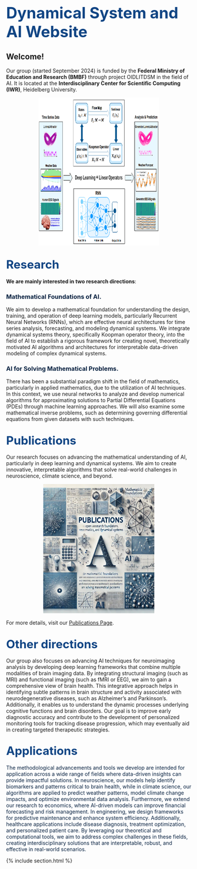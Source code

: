---
---

# <span style="color: #114584; font-weight: bold; font-size: 1.5em;">Dynamical System and AI Website</span>

## <span style="font-weight: bold; font-size: 1em;">Welcome!</span> 

Our group (started September 2024) is funded by the **Federal Ministry of Education and Research (BMBF)** through project OIDLITDSM in the field of AI. It is located at the **Interdisciplinary Center for Scientific Computing (IWR)**, Heidelberg University.

<div style="text-align: center;">
  <img src="images/Pic_BMBF_Up4.png" alt="team photo" style="width: 65%; height: 400px;;"/>
</div>

## <span style="color: #114584; font-weight: bold; font-size: 1.5em;">Research</span>

**We are mainly interested in two research directions**:

### <span style="color: #072140; font-weight: bold;">**Mathematical Foundations of AI**.</span> 
We aim to develop a mathematical foundation for understanding the design, training, and operation of deep learning models, particularly Recurrent Neural Networks (RNNs), which are effective neural architectures for time series analysis, forecasting, and modeling dynamical systems. We integrate dynamical systems theory, specifically Koopman operator theory, into the field of AI to establish a rigorous framework for creating novel, theoretically motivated AI algorithms and architectures for interpretable data-driven modeling of complex dynamical systems. 

### <span style="color: #072140; font-weight: bold;">**AI for Solving Mathematical Problems**.</span> 
There has been a substantial paradigm shift in the field of mathematics, particularly in applied mathematics, due to the utilization of AI techniques. In this context, we use neural networks to analyze and develop numerical algorithms for approximating solutions to Partial Differential Equations (PDEs) through machine learning approaches. We will also examine some mathematical inverse problems, such as determining governing differential equations from given datasets with such techniques.

## <span style="color: #114584; font-weight: bold; font-size: 1.5em;">Publications</span>

Our research focuses on advancing the mathematical understanding of AI, particularly in deep learning and dynamical systems. We aim to create innovative, interpretable algorithms that solve real-world challenges in neuroscience, climate science, and beyond.

<div style="text-align: center;">
  <img src="images/Publications_section_image.jpeg" alt="publication photo" style="width: 60%; height: 350px;"/>
</div>

For more details, visit our [Publications Page](publication/).

## <span style="color: #114584; font-weight: bold; font-size: 1.5em;">Other directions</span>
Our group also focuses on advancing AI techniques for neuroimaging analysis by developing deep learning frameworks that combine multiple modalities of brain imaging data. By integrating structural imaging (such as MRI) and functional imaging (such as fMRI or EEG), we aim to gain a comprehensive view of brain health. This integrative approach helps in identifying subtle patterns in brain structure and activity associated with neurodegenerative diseases, such as Alzheimer’s and Parkinson’s. Additionally, it enables us to understand the dynamic processes underlying cognitive functions and brain disorders. Our goal is to improve early diagnostic accuracy and contribute to the development of personalized monitoring tools for tracking disease progression, which may eventually aid in creating targeted therapeutic strategies.

## <span style="color: #114584; font-weight: bold; font-size: 1.5em;">Applications</span>

<span style="color: #072140;">The methodological advancements and tools we develop are intended for application across a wide range of fields where data-driven insights can provide impactful solutions. In neuroscience, our models help identify biomarkers and patterns critical to brain health, while in climate science, our algorithms are applied to predict weather patterns, model climate change impacts, and optimize environmental data analysis. Furthermore, we extend our research to economics, where AI-driven models can improve financial forecasting and risk management. In engineering, we design frameworks for predictive maintenance and enhance system efficiency. Additionally, healthcare applications include disease diagnosis, treatment optimization, and personalized patient care. By leveraging our theoretical and computational tools, we aim to address complex challenges in these fields, creating interdisciplinary solutions that are interpretable, robust, and effective in real-world scenarios.</span>

{% include section.html %}







